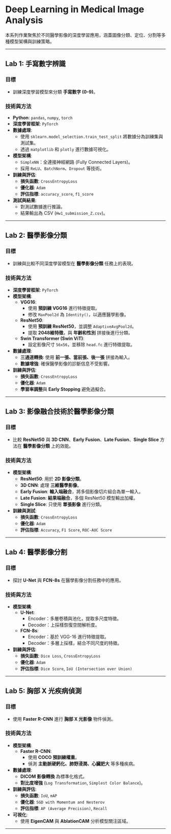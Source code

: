 # **Deep Learning in Medical Image Analysis**

本系列作業聚焦於不同醫學影像的深度學習應用，涵蓋圖像分類、定位、分割等多種模型架構與訓練策略。

---



## **Lab 1: 手寫數字辨識**

### **目標**
- 訓練深度學習模型來分類 **手寫數字 (0-9)**。

### **技術與方法**
- **Python**: `pandas`, `numpy`, `torch`
- **深度學習框架**: `PyTorch`
- **數據處理**:
  - 使用 `sklearn.model_selection.train_test_split` 將數據分為訓練集與測試集。
  - 透過 `matplotlib` 和 `plotly` 進行數據可視化。
- **模型架構**:
  - `SimpleNN`：全連接神經網路 (Fully Connected Layers)。
  - 採用 `ReLU`、`BatchNorm`、`Dropout` 等技術。
- **訓練與評估**:
  - **損失函數**: `CrossEntropyLoss`
  - **優化器**: `Adam`
  - **評估指標**: `accuracy_score`, `f1_score`
- **測試與結果**:
  - 對測試數據進行推論。
  - 結果輸出為 CSV (`Hw1_submission_Z.csv`)。

---

## **Lab 2: 醫學影像分類**

### **目標**
- 訓練與比較不同深度學習模型在 **醫學影像分類** 任務上的表現。

### **技術與方法**
- **深度學習框架**: `PyTorch`
- **模型架構**:
  - **VGG16**:
    - 使用 **預訓練 VGG16** 進行特徵提取。
    - 修改 `MaxPool2d` 為 `Identity()`，以適應醫學影像。
  - **ResNet50**:
    - 使用 **預訓練 ResNet50**，並調整 `AdaptiveAvgPool2d`。
    - 提取 **2048維特徵**，與 **年齡和性別** 拼接後進行分類。
  - **Swin Transformer (Swin ViT)**:
    - 設定影像尺寸 `56x56`，並移除 `head.fc` 進行特徵提取。
- **數據處理**:
  - **三通道轉換**: 使用 **前一張、當前張、後一張** 拼接為輸入。
  - **數據增強**: 確保醫學影像的診斷信息不受影響。
- **訓練與評估**:
  - **損失函數**: `CrossEntropyLoss`
  - **優化器**: `Adam`
  - **學習率調整**與 **Early Stopping** 避免過擬合。

---

## **Lab 3: 影像融合技術於醫學影像分類**

### **目標**
- 比較 **ResNet50** 與 **3D CNN**、**Early Fusion**、**Late Fusion**、**Single Slice** 方法在 **醫學影像分類** 上的效能。

### **技術與方法**
- **模型架構**:
  - **ResNet50**: 用於 **2D 影像分類**。
  - **3D CNN**: 處理 **三維醫學影像**。
  - **Early Fusion**: **輸入端融合**，將多個影像切片組合為單一輸入。
  - **Late Fusion**: **結果端融合**，多個 ResNet50 模型輸出加權。
  - **Single Slice**: 只使用 **單張影像** 進行分類。
- **訓練與測試**:
  - **損失函數**: `CrossEntropyLoss`
  - **優化器**: `Adam`
  - **評估指標**: `Accuracy`, `F1 Score`, `ROC-AUC Score`

---

## **Lab 4: 醫學影像分割**

### **目標**
- 探討 **U-Net** 與 **FCN-8s** 在醫學影像分割任務中的應用。

### **技術與方法**
- **模型架構**:
  - **U-Net**:
    - Encoder：多層卷積與池化，提取多尺度特徵。
    - Decoder：上採樣恢復空間解析度。
  - **FCN-8s**:
    - Encoder：基於 VGG-16 進行特徵提取。
    - Decoder：多層上採樣，結合不同尺度的特徵。
- **訓練與評估**:
  - **損失函數**: `Dice Loss`, `CrossEntropyLoss`
  - **優化器**: `Adam`
  - **評估指標**: `Dice Score`, `IoU (Intersection over Union)`

---

## **Lab 5: 胸部 X 光疾病偵測**

### **目標**
- 使用 **Faster R-CNN** 進行 **胸部 X 光影像** 物件偵測。

### **技術與方法**
- **模型架構**:
  - **Faster R-CNN**:
    - 使用 **COCO 預訓練權重**。
    - 偵測 **主動脈硬鈣化、肺野浸潤、心臟肥大** 等多種疾病。
- **數據處理**:
  - **DICOM 影像轉換** 為標準化格式。
  - **對比度增強** (`Log Transformation`, `Simplest Color Balance`)。
- **訓練與評估**:
  - **損失函數**: `IoU`, `mAP`
  - **優化器**: `SGD with Momentum and Nesterov`
  - **評估指標**: `AP (Average Precision)`, `Recall`
- **可視化**:
  - 使用 **EigenCAM** 與 **AblationCAM** 分析模型關注區域。

---